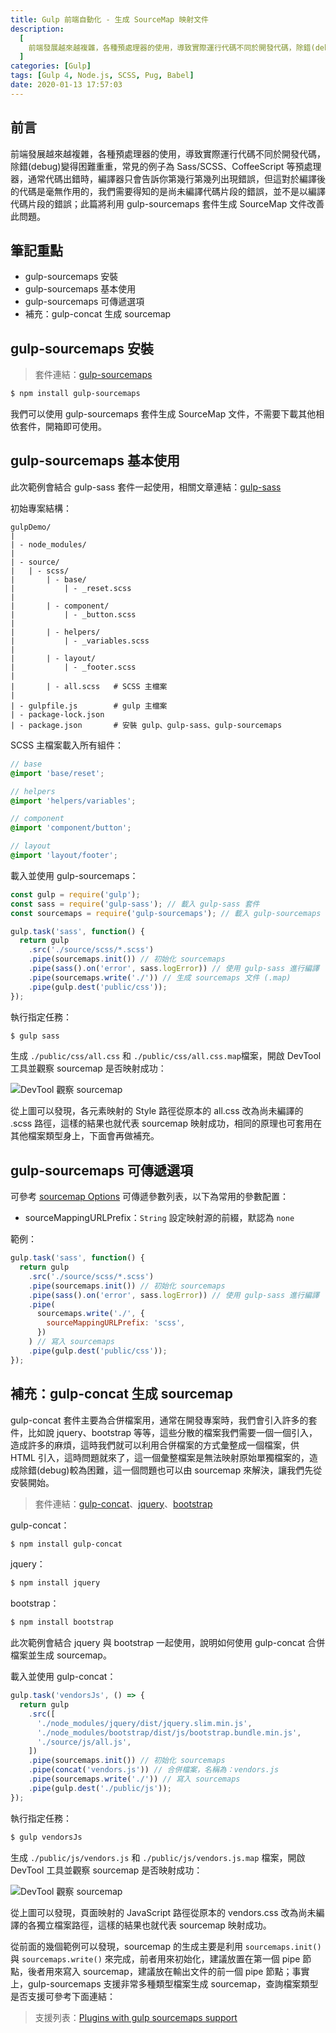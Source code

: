 ```yaml
---
title: Gulp 前端自動化 - 生成 SourceMap 映射文件
description:
  [
    前端發展越來越複雜，各種預處理器的使用，導致實際運行代碼不同於開發代碼，除錯(debug)變得困難重重，常見的例子為 Sass/SCSS、CoffeeScript 等預處理器，通常代碼出錯時，編譯器只會告訴你第幾行第幾列出現錯誤，但這對於編譯後的代碼是毫無作用的，我們需要得知的是尚未編譯代碼片段的錯誤，並不是以編譯代碼片段的錯誤；此篇將利用 gulp-sourcemaps 套件生成 SourceMap 文件改善此問題。,
  ]
categories: [Gulp]
tags: [Gulp 4, Node.js, SCSS, Pug, Babel]
date: 2020-01-13 17:57:03
---
```


## 前言

前端發展越來越複雜，各種預處理器的使用，導致實際運行代碼不同於開發代碼，除錯(debug)變得困難重重，常見的例子為 Sass/SCSS、CoffeeScript 等預處理器，通常代碼出錯時，編譯器只會告訴你第幾行第幾列出現錯誤，但這對於編譯後的代碼是毫無作用的，我們需要得知的是尚未編譯代碼片段的錯誤，並不是以編譯代碼片段的錯誤；此篇將利用 gulp-sourcemaps 套件生成 SourceMap 文件改善此問題。

## 筆記重點

- gulp-sourcemaps 安裝
- gulp-sourcemaps 基本使用
- gulp-sourcemaps 可傳遞選項
- 補充：gulp-concat 生成 sourcemap

## gulp-sourcemaps 安裝

> 套件連結：[gulp-sourcemaps](https://www.npmjs.com/package/gulp-sourcemaps)

```bash
$ npm install gulp-sourcemaps
```

我們可以使用 gulp-sourcemaps 套件生成 SourceMap 文件，不需要下載其他相依套件，開箱即可使用。

## gulp-sourcemaps 基本使用

<div class="note warning">此次範例會結合 gulp-sass 套件一起使用，相關文章連結：<a href="https://awdr74100.github.io/2019-12-31-gulp-gulpsass/">gulp-sass</a></div>

初始專案結構：

```plain
gulpDemo/
|
| - node_modules/
|
| - source/
|   | - scss/
|       | - base/
|           | - _reset.scss
|
|       | - component/
|           | - _button.scss
|
|       | - helpers/
|           | - _variables.scss
|
|       | - layout/
|           | - _footer.scss
|
|       | - all.scss   # SCSS 主檔案
|
| - gulpfile.js        # gulp 主檔案
| - package-lock.json
| - package.json       # 安裝 gulp、gulp-sass、gulp-sourcemaps
```

SCSS 主檔案載入所有組件：

```scss
// base
@import 'base/reset';

// helpers
@import 'helpers/variables';

// component
@import 'component/button';

// layout
@import 'layout/footer';
```

載入並使用 gulp-sourcemaps：

```js
const gulp = require('gulp');
const sass = require('gulp-sass'); // 載入 gulp-sass 套件
const sourcemaps = require('gulp-sourcemaps'); // 載入 gulp-sourcemaps 套件

gulp.task('sass', function() {
  return gulp
    .src('./source/scss/*.scss')
    .pipe(sourcemaps.init()) // 初始化 sourcemaps
    .pipe(sass().on('error', sass.logError)) // 使用 gulp-sass 進行編譯
    .pipe(sourcemaps.write('./')) // 生成 sourcemaps 文件 (.map)
    .pipe(gulp.dest('public/css'));
});
```

執行指定任務：

```bash
$ gulp sass
```

生成 `./public/css/all.css` 和 `./public/css/all.css.map`檔案，開啟 DevTool 工具並觀察 sourcemap 是否映射成功：

<img src="https://i.imgur.com/C1e8h43.jpg" alt="DevTool 觀察 sourcemap">

從上圖可以發現，各元素映射的 Style 路徑從原本的 all.css 改為尚未編譯的 .scss 路徑，這樣的結果也就代表 sourcemap 映射成功，相同的原理也可套用在其他檔案類型身上，下面會再做補充。

## gulp-sourcemaps 可傳遞選項

可參考 [sourcemap Options](https://www.npmjs.com/package/gulp-sourcemaps#init-options) 可傳遞參數列表，以下為常用的參數配置：

- sourceMappingURLPrefix：`String`
  設定映射源的前綴，默認為 `none`

範例：

```js
gulp.task('sass', function() {
  return gulp
    .src('./source/scss/*.scss')
    .pipe(sourcemaps.init()) // 初始化 sourcemaps
    .pipe(sass().on('error', sass.logError)) // 使用 gulp-sass 進行編譯
    .pipe(
      sourcemaps.write('./', {
        sourceMappingURLPrefix: 'scss',
      })
    ) // 寫入 sourcemaps
    .pipe(gulp.dest('public/css'));
});
```

## 補充：gulp-concat 生成 sourcemap

gulp-concat 套件主要為合併檔案用，通常在開發專案時，我們會引入許多的套件，比如說 jquery、bootstrap 等等，這些分散的檔案我們需要一個一個引入，造成許多的麻煩，這時我們就可以利用合併檔案的方式彙整成一個檔案，供 HTML 引入，這時問題就來了，這一個彙整檔案是無法映射原始單獨檔案的，造成除錯(debug)較為困難，這一個問題也可以由 sourcemap 來解決，讓我們先從安裝開始。

> 套件連結：[gulp-concat](https://www.npmjs.com/package/gulp-concat)、[jquery](https://www.npmjs.com/package/jquery)、[bootstrap](https://www.npmjs.com/package/bootstrap)

gulp-concat：

```bash
$ npm install gulp-concat
```

jquery：

```bash
$ npm install jquery
```

bootstrap：

```bash
$ npm install bootstrap
```

此次範例會結合 jquery 與 bootstrap 一起使用，說明如何使用 gulp-concat 合併檔案並生成 sourcemap。

載入並使用 gulp-concat：

```js
gulp.task('vendorsJs', () => {
  return gulp
    .src([
      './node_modules/jquery/dist/jquery.slim.min.js',
      './node_modules/bootstrap/dist/js/bootstrap.bundle.min.js',
      './source/js/all.js',
    ])
    .pipe(sourcemaps.init()) // 初始化 sourcemaps
    .pipe(concat('vendors.js')) // 合併檔案，名稱為：vendors.js
    .pipe(sourcemaps.write('./')) // 寫入 sourcemaps
    .pipe(gulp.dest('./public/js'));
});
```

執行指定任務：

```bash
$ gulp vendorsJs
```

生成 `./public/js/vendors.js` 和 `./public/js/vendors.js.map` 檔案，開啟 DevTool 工具並觀察 sourcemap 是否映射成功：

<img src="https://i.imgur.com/jMPTkLZ.jpg" alt="DevTool 觀察 sourcemap">

從上圖可以發現，頁面映射的 JavaScript 路徑從原本的 vendors.css 改為尚未編譯的各獨立檔案路徑，這樣的結果也就代表 sourcemap 映射成功。

從前面的幾個範例可以發現，sourcemap 的生成主要是利用 `sourcemaps.init()` 與 `sourcemaps.write()` 來完成，前者用來初始化，建議放置在第一個 pipe 節點，後者用來寫入 sourcemap，建議放在輸出文件的前一個 pipe 節點；事實上，gulp-sourcemaps 支援非常多種類型檔案生成 sourcemap，查詢檔案類型是否支援可參考下面連結：

> 支援列表：[Plugins with gulp sourcemaps support](https://github.com/gulp-sourcemaps/gulp-sourcemaps/wiki/Plugins-with-gulp-sourcemaps-support)
